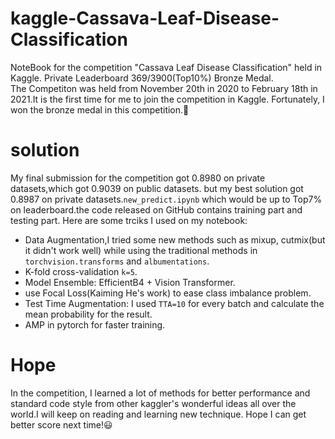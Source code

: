 # kaggle-Cassava-Leaf-Disease-Classification
NoteBook for the competition "Cassava Leaf Disease Classification" held in Kaggle. Private Leaderboard 369/3900(Top10%) Bronze Medal.    
The Competiton was held from November 20th in 2020 to February 18th in 2021.It is the first time for me to join the competition in Kaggle. Fortunately, I won the bronze medal in this competition.🤣
# solution
My final submission for the competition got 0.8980 on private datasets,which got 0.9039 on public datasets. but my best solution got 0.8987 on private datasets.`new_predict.ipynb` which would be up to Top7% on leaderboard.the code released on GitHub contains training part and testing part. 
Here are some trciks I used on my notebook:
- Data Augmentation,I tried some new methods such as mixup, cutmix(but it didn't work well) while using the traditional methods in `torchvision.transforms` and `albumentations`.
- K-fold cross-validation `k=5`.
- Model Ensemble: EfficientB4 + Vision Transformer.
- use Focal Loss(Kaiming He's work) to ease class imbalance problem.
- Test Time Augmentation: I used `TTA=10` for every batch and calculate the mean probability for the result.
- AMP in pytorch for faster training.
# Hope
In the competition, I learned a lot of methods for better performance and standard code style from other kaggler's wonderful ideas all over the world.I will keep on reading and learning new technique. Hope I can get better score next time!😃

 
